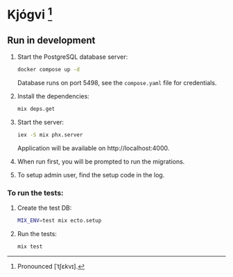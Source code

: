 # Kjógvi [^1]

## Run in development

1. Start the PostgreSQL database server:
   
   ```bash
   docker compose up -d
   ```

   Database runs on port 5498, see the `compose.yaml` file for credentials.

2. Install the dependencies:
   
   ```bash
   mix deps.get
   ```

3. Start the server:

   ```bash
   iex -S mix phx.server
   ```

   Application will be available on http://localhost:4000.

4. When run first, you will be prompted to run the migrations.

5. To setup admin user, find the setup code in the log.

### To run the tests:

1. Create the test DB:

   ```bash
   MIX_ENV=test mix ecto.setup
   ```

2. Run the tests:

   ```bash
   mix test
   ```

[^1]: Pronounced [ˈtʃɛkvɪ].
